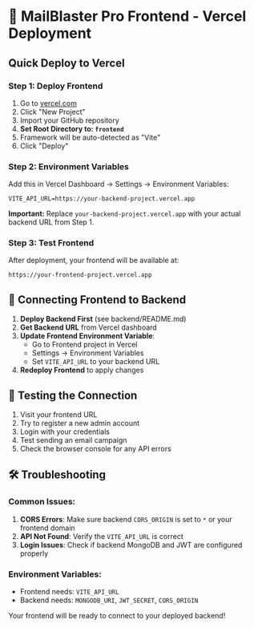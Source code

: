 # 🎨 MailBlaster Pro Frontend - Vercel Deployment

## Quick Deploy to Vercel

### Step 1: Deploy Frontend
1. Go to [vercel.com](https://vercel.com)
2. Click "New Project" 
3. Import your GitHub repository
4. **Set Root Directory to: `frontend`**
5. Framework will be auto-detected as "Vite"
6. Click "Deploy"

### Step 2: Environment Variables
Add this in Vercel Dashboard → Settings → Environment Variables:

```env
VITE_API_URL=https://your-backend-project.vercel.app
```

**Important:** Replace `your-backend-project.vercel.app` with your actual backend URL from Step 1.

### Step 3: Test Frontend
After deployment, your frontend will be available at:
```
https://your-frontend-project.vercel.app
```

## 🔗 Connecting Frontend to Backend

1. **Deploy Backend First** (see backend/README.md)
2. **Get Backend URL** from Vercel dashboard
3. **Update Frontend Environment Variable**:
   - Go to Frontend project in Vercel
   - Settings → Environment Variables
   - Set `VITE_API_URL` to your backend URL
4. **Redeploy Frontend** to apply changes

## 🧪 Testing the Connection

1. Visit your frontend URL
2. Try to register a new admin account
3. Login with your credentials
4. Test sending an email campaign
5. Check the browser console for any API errors

## 🛠️ Troubleshooting

### Common Issues:
1. **CORS Errors**: Make sure backend `CORS_ORIGIN` is set to `*` or your frontend domain
2. **API Not Found**: Verify the `VITE_API_URL` is correct
3. **Login Issues**: Check if backend MongoDB and JWT are configured properly

### Environment Variables:
- Frontend needs: `VITE_API_URL`
- Backend needs: `MONGODB_URI`, `JWT_SECRET`, `CORS_ORIGIN`

Your frontend will be ready to connect to your deployed backend!

